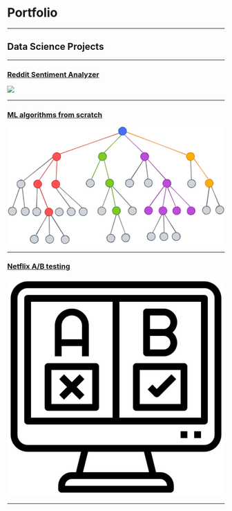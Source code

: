 # Portfolio

---

## Data Science Projects

---
### [Reddit Sentiment Analyzer](https://github.com/TheoBHKim/theobhkim.github.io/tree/master/reddit)

<img src="images/wordcloud1.png?raw=true"/>

---
### [ML algorithms from scratch](https://github.com/TheoBHKim/theobhkim.github.io/tree/master/mlalgo)

<img src="images/decision_tree.png?raw=true"/>

---
### [Netflix A/B testing](/netflix)

<img src="images/ab.png?raw=true"/>

---
